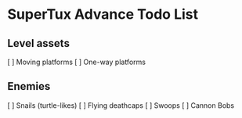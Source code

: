 # SuperTux Advance Todo List

## Level assets

[ ] Moving platforms
[ ] One-way platforms

## Enemies

[ ] Snails (turtle-likes)
[ ] Flying deathcaps
[ ] Swoops
[ ] Cannon Bobs